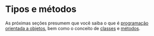 # Tipos e métodos

As próximas seções presumem que você saiba o que é [programação orientada a objetos](https://pt.wikipedia.org/wiki/Orienta%C3%A7%C3%A3o_a_objetos), bem como o conceito de [classes](https://pt.wikipedia.org/wiki/Classe_(programa%C3%A7%C3%A3o)) e [métodos](https://pt.wikipedia.org/wiki/M%C3%A9todo_(programa%C3%A7%C3%A3o)).
